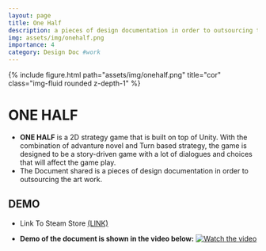 ```yaml
---
layout: page
title: One Half
description: a pieces of design documentation in order to outsourcing the art work
img: assets/img/onehalf.png
importance: 4
category: Design Doc #work
---
```


{% include figure.html path="assets/img/onehalf.png" title="cor" class="img-fluid rounded z-depth-1" %}

# **ONE HALF**
- **ONE HALF** is a 2D strategy game that is built on top of Unity. With the combination of advanture novel and Turn based strategy, the game is designed to be a story-driven game with a lot of dialogues and choices that will affect the game play.
- The Document shared is a pieces of design documentation in order to outsourcing the art work.


## **DEMO**
 - Link To Steam Store [(LINK)](https://store.steampowered.com/app/1998450/_/)

- **Demo of the document is shown in the video below:**
[![Watch the video](https://img.youtube.com/vi/5lwabBmIvMM/maxresdefault.jpg)](https://youtu.be/5lwabBmIvMM)


